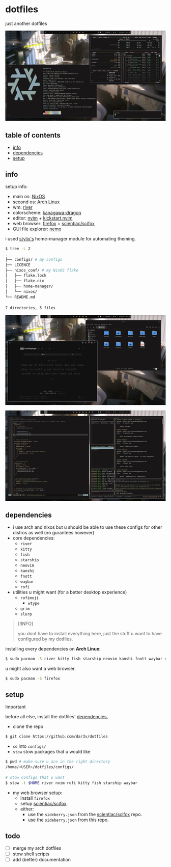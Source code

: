 # dotfiles
just another dotfiles

![screenshot-1](./img/scr_1.png)

## table of contents
- [info](#info)
- [dependencies](#dependencies)
- [setup](#setup)

## info
setup info:
- main os: [NixOS](https://nixos.org/)
- second os: [Arch Linux](https://archlinux.org)
- wm: [river](https://codeberg.org/river/river)
- colorscheme: [kanagawa-dragon](https://github.com/rebelot/kanagawa.nvim)
- editor: [nvim](https://neovim.io) + [kickstart.nvim](https://github.com/nvim-lua/kickstart.nvim)
- web browser: [firefox](https://www.mozilla.org/en-US/firefox/new/) + [scientiac/scifox](https://github.com/scientiac/scifox)
- GUI file explorer: [nemo](https://github.com/linuxmint/nemo)

i used [stylix's](https://github.com/danth/stylix) home-manager module for automating theming.

```sh
$ tree -L 2
.
├── configs/ # my configs
├── LICENCE
├── nixos_conf/ # my NixOS flake
│   ├── flake.lock
│   ├── flake.nix
│   ├── home-manager/
│   └── nixos/
└── README.md

7 directories, 5 files
```

![screenshot-2](./img/scr_2.png)

![screenshot-3](./img/scr_3.png)

## dependencies
- i use arch and nixos but u should be able to use these configs for other distros as well (no gurantees however)
- core dependencies:
    - `river`
    - `kitty`
    - `fish`
    - `starship`
    - `neovim`
    - `kanshi`
    - `fnott`
    - `waybar`
    - `rofi`
- utilities u might want (for a better desktop experience)
    - `rofimoji`
        - `wtype`
    - `grim`
    - `slurp`

>[!INFO]
>
> you dont have to install everything here, just the stuff u want to have configured by my dotfiles.

installing every dependencies on **Arch Linux**:
```sh
$ sudo pacman -S river kitty fish starship neovim kanshi fnott waybar rofi rofimoji wtype grim slurp
```

u might also want a web browser.
```sh
$ sudo pacman -S firefox
```

## setup
>[!IMPORTANT]
>
> before all else, install the dotfiles' [dependencies.](#dependencies)

- clone the repo
```sh
$ git clone https://github.com/dar3v/dotfiles
```
- `cd` into `configs/`
- `stow` stow packages that u would like

```sh
$ pwd # make sure u are in the right directory
/home/<USER>/dotfiles/configs/

# stow configs that u want
$ stow -t $HOME river nvim rofi kitty fish starship waybar
```

- my web browser setup:
    - install `firefox`
    - setup [scientiac/scifox](https://github.com/scientiac/scifox).
    - either:
        - use the `sideberry.json` from the [scientiac/scifox](https://github.com/scientiac/scifox) repo.
        - use the `sideberry.json` from this repo.

## todo
- [ ] merge my arch dotfiles
- [ ] stow shell scripts
- [ ] add (better) documentation
